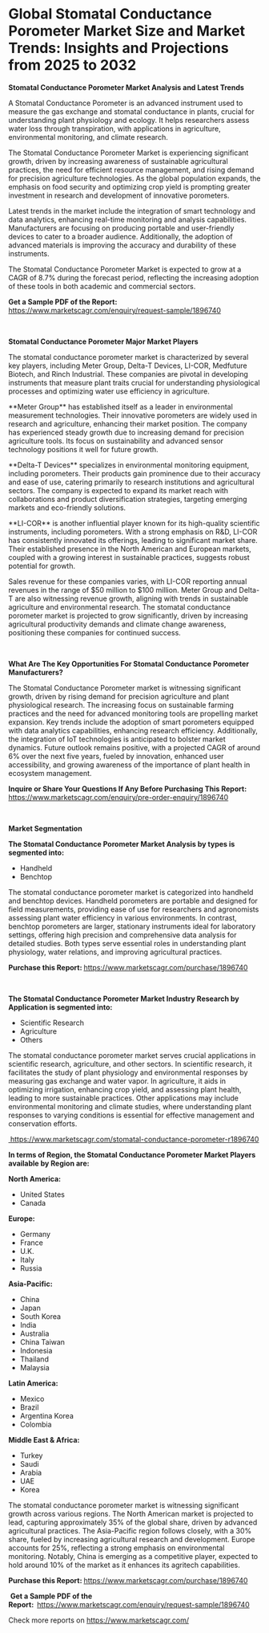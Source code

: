 <p><h1>Global Stomatal Conductance Porometer Market Size and Market Trends: Insights and Projections from 2025 to 2032</h1></p><p><strong>Stomatal Conductance Porometer Market Analysis and Latest Trends</strong></p>
<p><p>A Stomatal Conductance Porometer is an advanced instrument used to measure the gas exchange and stomatal conductance in plants, crucial for understanding plant physiology and ecology. It helps researchers assess water loss through transpiration, with applications in agriculture, environmental monitoring, and climate research.</p><p>The Stomatal Conductance Porometer Market is experiencing significant growth, driven by increasing awareness of sustainable agricultural practices, the need for efficient resource management, and rising demand for precision agriculture technologies. As the global population expands, the emphasis on food security and optimizing crop yield is prompting greater investment in research and development of innovative porometers.</p><p>Latest trends in the market include the integration of smart technology and data analytics, enhancing real-time monitoring and analysis capabilities. Manufacturers are focusing on producing portable and user-friendly devices to cater to a broader audience. Additionally, the adoption of advanced materials is improving the accuracy and durability of these instruments. </p><p>The Stomatal Conductance Porometer Market is expected to grow at a CAGR of 8.7% during the forecast period, reflecting the increasing adoption of these tools in both academic and commercial sectors.</p></p>
<p><strong>Get a Sample PDF of the Report:&nbsp;</strong> <a href="https://www.marketscagr.com/enquiry/request-sample/1896740?utm_campaign=1889&utm_medium=2&utm_source=Github&utm_content=ia&utm_term=01032025&utm_id=stomatal-conductance-porometer">https://www.marketscagr.com/enquiry/request-sample/1896740</a></p>
<p>&nbsp;</p>
<p><strong>Stomatal Conductance Porometer Major Market Players</strong></p>
<p><p>The stomatal conductance porometer market is characterized by several key players, including Meter Group, Delta-T Devices, LI-COR, Medfuture Biotech, and Rinch Industrial. These companies are pivotal in developing instruments that measure plant traits crucial for understanding physiological processes and optimizing water use efficiency in agriculture.</p><p>**Meter Group** has established itself as a leader in environmental measurement technologies. Their innovative porometers are widely used in research and agriculture, enhancing their market position. The company has experienced steady growth due to increasing demand for precision agriculture tools. Its focus on sustainability and advanced sensor technology positions it well for future growth.</p><p>**Delta-T Devices** specializes in environmental monitoring equipment, including porometers. Their products gain prominence due to their accuracy and ease of use, catering primarily to research institutions and agricultural sectors. The company is expected to expand its market reach with collaborations and product diversification strategies, targeting emerging markets and eco-friendly solutions.</p><p>**LI-COR** is another influential player known for its high-quality scientific instruments, including porometers. With a strong emphasis on R&D, LI-COR has consistently innovated its offerings, leading to significant market share. Their established presence in the North American and European markets, coupled with a growing interest in sustainable practices, suggests robust potential for growth.</p><p>Sales revenue for these companies varies, with LI-COR reporting annual revenues in the range of $50 million to $100 million. Meter Group and Delta-T are also witnessing revenue growth, aligning with trends in sustainable agriculture and environmental research. The stomatal conductance porometer market is projected to grow significantly, driven by increasing agricultural productivity demands and climate change awareness, positioning these companies for continued success.</p></p>
<p>&nbsp;</p>
<p><strong>What Are The Key Opportunities For Stomatal Conductance Porometer Manufacturers?</strong></p>
<p><p>The Stomatal Conductance Porometer market is witnessing significant growth, driven by rising demand for precision agriculture and plant physiological research. The increasing focus on sustainable farming practices and the need for advanced monitoring tools are propelling market expansion. Key trends include the adoption of smart porometers equipped with data analytics capabilities, enhancing research efficiency. Additionally, the integration of IoT technologies is anticipated to bolster market dynamics. Future outlook remains positive, with a projected CAGR of around 6% over the next five years, fueled by innovation, enhanced user accessibility, and growing awareness of the importance of plant health in ecosystem management.</p></p>
<p><strong>Inquire or Share Your Questions If Any Before Purchasing This Report:</strong> <a href="https://www.marketscagr.com/enquiry/pre-order-enquiry/1896740?utm_campaign=1889&utm_medium=2&utm_source=Github&utm_content=ia&utm_term=01032025&utm_id=stomatal-conductance-porometer">https://www.marketscagr.com/enquiry/pre-order-enquiry/1896740</a></p>
<p>&nbsp;</p>
<p><strong>Market Segmentation</strong></p>
<p><strong>The Stomatal Conductance Porometer Market Analysis by types is segmented into:</strong></p>
<p><ul><li>Handheld</li><li>Benchtop</li></ul></p>
<p><p>The stomatal conductance porometer market is categorized into handheld and benchtop devices. Handheld porometers are portable and designed for field measurements, providing ease of use for researchers and agronomists assessing plant water efficiency in various environments. In contrast, benchtop porometers are larger, stationary instruments ideal for laboratory settings, offering high precision and comprehensive data analysis for detailed studies. Both types serve essential roles in understanding plant physiology, water relations, and improving agricultural practices.</p></p>
<p><strong>Purchase this Report:&nbsp;</strong><a href="https://www.marketscagr.com/purchase/1896740?utm_campaign=1889&utm_medium=2&utm_source=Github&utm_content=ia&utm_term=01032025&utm_id=stomatal-conductance-porometer">https://www.marketscagr.com/purchase/1896740</a></p>
<p>&nbsp;</p>
<p><strong>The Stomatal Conductance Porometer Market Industry Research by Application is segmented into:</strong></p>
<p><ul><li>Scientific Research</li><li>Agriculture</li><li>Others</li></ul></p>
<p><p>The stomatal conductance porometer market serves crucial applications in scientific research, agriculture, and other sectors. In scientific research, it facilitates the study of plant physiology and environmental responses by measuring gas exchange and water vapor. In agriculture, it aids in optimizing irrigation, enhancing crop yield, and assessing plant health, leading to more sustainable practices. Other applications may include environmental monitoring and climate studies, where understanding plant responses to varying conditions is essential for effective management and conservation efforts.</p></p>
<p><a href="https://www.marketscagr.com/stomatal-conductance-porometer-r1896740?utm_campaign=1889&utm_medium=2&utm_source=Github&utm_content=ia&utm_term=01032025&utm_id=stomatal-conductance-porometer">&nbsp;https://www.marketscagr.com/stomatal-conductance-porometer-r1896740</a></p>
<p><strong>In terms of Region, the Stomatal Conductance Porometer Market Players available by Region are:</strong></p>
<p>
    <p> <strong> North America: </strong>
        <ul>
            <li>United States</li>
            <li>Canada</li>
        </ul>
        </p> 
    <p> <strong> Europe: </strong>
        <ul>
            <li>Germany</li>
            <li>France</li>
            <li>U.K.</li>
            <li>Italy</li>
            <li>Russia</li>
        </ul>
        </p> 
    <p> <strong> Asia-Pacific: </strong>
        <ul>
            <li>China</li>
            <li>Japan</li>
            <li>South Korea</li>
            <li>India</li>
            <li>Australia</li>
            <li>China Taiwan</li>
            <li>Indonesia</li>
            <li>Thailand</li>
            <li>Malaysia</li>
        </ul>
        </p> 
    <p> <strong> Latin America: </strong>
        <ul>
            <li>Mexico</li>
            <li>Brazil</li>
            <li>Argentina Korea</li>
            <li>Colombia</li>
        </ul>
        </p> 
    <p> <strong> Middle East & Africa: </strong>
        <ul>
            <li>Turkey</li>
            <li>Saudi</li>
            <li>Arabia</li>
            <li>UAE</li>
            <li>Korea</li>
        </ul>
    </p>
    </p>
<p><p>The stomatal conductance porometer market is witnessing significant growth across various regions. The North American market is projected to lead, capturing approximately 35% of the global share, driven by advanced agricultural practices. The Asia-Pacific region follows closely, with a 30% share, fueled by increasing agricultural research and development. Europe accounts for 25%, reflecting a strong emphasis on environmental monitoring. Notably, China is emerging as a competitive player, expected to hold around 10% of the market as it enhances its agritech capabilities.</p></p>
<p><strong>Purchase this Report: </strong><a href="https://www.marketscagr.com/purchase/1896740?utm_campaign=1889&utm_medium=2&utm_source=Github&utm_content=ia&utm_term=01032025&utm_id=stomatal-conductance-porometer">https://www.marketscagr.com/purchase/1896740</a></p>
<p>&nbsp;<strong>Get a Sample PDF of the Report:&nbsp;&nbsp;</strong><a href="https://www.marketscagr.com/enquiry/request-sample/1896740?utm_campaign=1889&utm_medium=2&utm_source=Github&utm_content=ia&utm_term=01032025&utm_id=stomatal-conductance-porometer">https://www.marketscagr.com/enquiry/request-sample/1896740</a></p>
<p><strong></strong></p>
<p>Check more reports on <a href="https://www.marketscagr.com/?utm_campaign=1889&utm_medium=2&utm_source=Github&utm_content=ia&utm_term=01032025&utm_id=stomatal-conductance-porometer">https://www.marketscagr.com/</a></p>